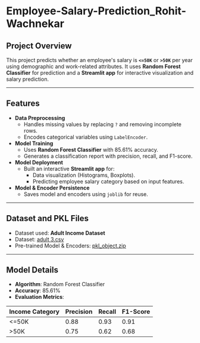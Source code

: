 # Employee-Salary-Prediction_Rohit-Wachnekar

## Project Overview
This project predicts whether an employee's salary is **`<=50K`** or **`>50K`** per year using demographic and work-related attributes. It uses **Random Forest Classifier** for prediction and a **Streamlit app** for interactive visualization and salary prediction.

---

## Features
- **Data Preprocessing**
  - Handles missing values by replacing `?` and removing incomplete rows.
  - Encodes categorical variables using `LabelEncoder`.
- **Model Training**
  - Uses **Random Forest Classifier** with 85.61% accuracy.
  - Generates a classification report with precision, recall, and F1-score.
- **Model Deployment**
  - Built an interactive **Streamlit app** for:
    - Data visualization (Histograms, Boxplots).
    - Predicting employee salary category based on input features.
- **Model & Encoder Persistence**
  - Saves model and encoders using `joblib` for reuse.

---

## Dataset and PKL Files
- Dataset used: **Adult Income Dataset**
- Dataset: [adult 3.csv](https://github.com/Lightning-President-9/Employee-Salary-Prediction_Rohit-Wachnekar/blob/main/adult%203.csv)
- Pre-trained Model & Encoders: [pkl_object.zip](https://github.com/Lightning-President-9/Employee-Salary-Prediction_Rohit-Wachnekar/blob/main/pkl_object.zip)  

---

## Model Details
- **Algorithm**: Random Forest Classifier
- **Accuracy**: 85.61%
- **Evaluation Metrics**:

| Income Category | Precision | Recall | F1-Score |
|-----------------|-----------|--------|----------|
| <=50K           | 0.88      | 0.93   | 0.91     |
| >50K            | 0.75      | 0.62   | 0.68     |


